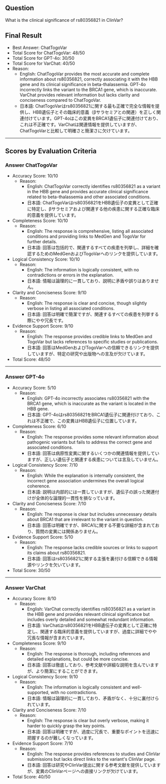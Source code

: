 ## Question

What is the clinical significance of rs80356821 in ClinVar?

## Final Result

- Best Answer: ChatTogoVar
- Total Score for ChatTogoVar: 48/50
- Total Score for GPT-4o: 30/50
- Total Score for VarChat: 40/50
- Reason:
  - English: ChatTogoVar provides the most accurate and complete information about rs80356821, correctly associating it with the HBB gene and its clinical significance in beta-thalassemia. GPT-4o incorrectly links the variant to the BRCA1 gene, which is inaccurate. VarChat provides relevant information but lacks clarity and conciseness compared to ChatTogoVar.
  - 日本語: ChatTogoVarはrs80356821に関する最も正確で完全な情報を提供し、HBB遺伝子とその臨床的意義（βサラセミアとの関連）を正しく関連付けています。GPT-4oはこの変異をBRCA1遺伝子に関連付けており、これは不正確です。VarChatは関連情報を提供していますが、ChatTogoVarと比較して明確さと簡潔さに欠けています。

---

## Scores by Evaluation Criteria

### Answer ChatTogoVar
- Accuracy Score: 10/10
  - Reason: 
    - English: ChatTogoVar correctly identifies rs80356821 as a variant in the HBB gene and provides accurate clinical significance related to beta-thalassemia and other associated conditions.
    - 日本語: ChatTogoVarはrs80356821をHBB遺伝子の変異として正確に特定し、βサラセミアおよび関連する他の疾患に関する正確な臨床的意義を提供しています。
- Completeness Score: 10/10
  - Reason: 
    - English: The response is comprehensive, listing all associated conditions and providing links to MedGen and TogoVar for further details.
    - 日本語: 回答は包括的で、関連するすべての疾患を列挙し、詳細を確認するためのMedGenおよびTogoVarへのリンクを提供しています。
- Logical Consistency Score: 10/10
  - Reason: 
    - English: The information is logically consistent, with no contradictions or errors in the explanation.
    - 日本語: 情報は論理的に一貫しており、説明に矛盾や誤りはありません。
- Clarity and Conciseness Score: 9/10
  - Reason: 
    - English: The response is clear and concise, though slightly verbose in listing all associated conditions.
    - 日本語: 回答は明確で簡潔ですが、関連するすべての疾患を列挙する際にやや冗長です。
- Evidence Support Score: 9/10
  - Reason: 
    - English: The response provides credible links to MedGen and TogoVar but lacks references to specific studies or publications.
    - 日本語: 回答はMedGenおよびTogoVarへの信頼できるリンクを提供していますが、特定の研究や出版物への言及が欠けています。
- Total Score: 48/50

---

### Answer GPT-4o
- Accuracy Score: 5/10
  - Reason: 
    - English: GPT-4o incorrectly associates rs80356821 with the BRCA1 gene, which is inaccurate as the variant is located in the HBB gene.
    - 日本語: GPT-4oはrs80356821をBRCA1遺伝子に関連付けており、これは不正確で、この変異はHBB遺伝子に位置しています。
- Completeness Score: 6/10
  - Reason: 
    - English: The response provides some relevant information about pathogenic variants but fails to address the correct gene and associated conditions.
    - 日本語: 回答は病原性変異に関するいくつかの関連情報を提供していますが、正しい遺伝子と関連する疾患については言及していません。
- Logical Consistency Score: 7/10
  - Reason: 
    - English: While the explanation is internally consistent, the incorrect gene association undermines the overall logical coherence.
    - 日本語: 説明は内部的には一貫していますが、遺伝子の誤った関連付けが全体的な論理的一貫性を損なっています。
- Clarity and Conciseness Score: 7/10
  - Reason: 
    - English: The response is clear but includes unnecessary details about BRCA1 that are irrelevant to the variant in question.
    - 日本語: 回答は明確ですが、BRCA1に関する不要な詳細が含まれており、質問の変異には関係ありません。
- Evidence Support Score: 5/10
  - Reason: 
    - English: The response lacks credible sources or links to support its claims about rs80356821.
    - 日本語: 回答はrs80356821に関する主張を裏付ける信頼できる情報源やリンクを欠いています。
- Total Score: 30/50

---

### Answer VarChat
- Accuracy Score: 8/10
  - Reason: 
    - English: VarChat correctly identifies rs80356821 as a variant in the HBB gene and provides relevant clinical significance but includes overly detailed and somewhat redundant information.
    - 日本語: VarChatはrs80356821をHBB遺伝子の変異として正確に特定し、関連する臨床的意義を提供していますが、過度に詳細でやや冗長な情報が含まれています。
- Completeness Score: 9/10
  - Reason: 
    - English: The response is thorough, including references and detailed explanations, but could be more concise.
    - 日本語: 回答は徹底しており、参考文献や詳細な説明を含んでいますが、より簡潔にすることができます。
- Logical Consistency Score: 9/10
  - Reason: 
    - English: The information is logically consistent and well-supported, with no contradictions.
    - 日本語: 情報は論理的に一貫しており、矛盾がなく、十分に裏付けられています。
- Clarity and Conciseness Score: 7/10
  - Reason: 
    - English: The response is clear but overly verbose, making it harder to quickly grasp the key points.
    - 日本語: 回答は明確ですが、過度に冗長で、重要なポイントを迅速に把握するのが難しくなっています。
- Evidence Support Score: 7/10
  - Reason: 
    - English: The response provides references to studies and ClinVar submissions but lacks direct links to the variant's ClinVar page.
    - 日本語: 回答は研究やClinVar提出に関する参考文献を提供していますが、変異のClinVarページへの直接リンクが欠けています。
- Total Score: 40/50